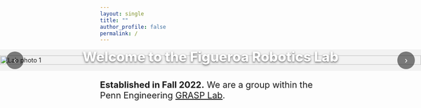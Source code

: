 ```yaml
---
layout: single
title: ""
author_profile: false
permalink: /
---
```


<!-- ===== FULL-BLEED HERO SLIDER WITH BOTTOM-CENTER TITLE ===== -->
<div class="hero-slider fullbleed" aria-label="Figueroa Robotics Lab Photo Gallery">

  <!-- Bottom overlay title (no background box) -->
  <div class="hero-title hero-title--bottom">
    <h1>Welcome to the Figueroa Robotics Lab</h1>
  </div>

  <button class="hs-nav hs-prev" aria-label="Previous slide">‹</button>

  <div class="hs-track" role="region" aria-live="polite">
    <img src="{{ '/assets/images/IMG_4148.JPG' | relative_url }}" alt="Lab photo 1" class="hs-slide hs-current">
    <img src="{{ '/assets/images/IMG_4075.JPG' | relative_url }}" alt="Lab photo 2" class="hs-slide">
    <img src="{{ '/assets/images/IMG_4115.JPG' | relative_url }}" alt="Lab photo 3" class="hs-slide">
  </div>

  <button class="hs-nav hs-next" aria-label="Next slide">›</button>
  <div class="hs-dots" role="tablist" aria-label="Choose slide"></div>
</div>

<!-- ===== SMALL SUB-HEADING UNDER SLIDER ===== -->
<!-- <div class="hero-subtext"> -->
  <p style="font-size: 20px;"> <b> Established in Fall 2022.</b> We are a group within the Penn Engineering
  <a href="https://www.grasp.upenn.edu/" target="_blank" rel="noopener">GRASP Lab</a>.</p>
<!-- </div> -->

<style>
/* ---------- Slider ---------- */
.hero-slider{
  position: relative;
  overflow: hidden;
  background: #f2f2f2;
}
.hero-slider.fullbleed{
  width: 100vw;
  max-width: 100vw;
  margin-left: 50%;
  transform: translateX(-50%);
  border-radius: 0;
}
.hs-track{
  display: flex;
  transition: transform 300ms ease;
  will-change: transform;
  position: relative;
  z-index: 1;
}
.hs-slide{
  flex: 0 0 100%;
  width: 100%;
  display: block;
  height: auto;
  object-fit: contain;
  max-height: 75vh;
}

/* ---------- Overlay Title ---------- */
.hero-title{
  position: absolute;
  inset: 0;
  display: grid;
  pointer-events: none;
  z-index: 3;
}
.hero-title--bottom{
  align-items: end;
  justify-items: center;
  padding-bottom: 30px;
}
.hero-title h1{
  margin: 0;
  color: #fff;
  font-weight: 800;
  font-size: clamp(22px, 2.6vw + 6px, 42px);
  line-height: 1.1;
  text-align: center;
  text-shadow:
    0 2px 5px rgba(0,0,0,0.45),
    0 1px 2px rgba(0,0,0,0.35);
}
@media (max-width: 360px){
  .hero-title h1{ font-size: clamp(18px, 4.5vw + 6px, 32px); }
}

/* ---------- Sub-heading under slider ---------- */
.hero-subtext{
  max-width: 900px;
  margin: 1.2rem auto 0;
  padding: 0 0.8rem;
  text-align: center;
  font-size: clamp(0.9rem, 1vw + 0.35rem, 1.1rem);
  line-height: 1.35;
  color: #333;
}
.hero-subtext a{
  color: #0066cc;
  font-weight: 600;
  text-decoration: none;
}
.hero-subtext a:hover{ text-decoration: underline; }

/* ---------- Controls & dots ---------- */
.hs-nav{
  position: absolute;
  top: 50%;
  transform: translateY(-50%);
  border: none;
  background: rgba(0,0,0,0.5);
  color:#fff;
  width: 40px;
  height: 40px;
  border-radius: 50%;
  cursor: pointer;
  font-size: 20px;
  z-index: 4;
}
.hs-prev{ left: 14px; }
.hs-next{ right: 14px; }

.hs-dots{
  position: absolute;
  left: 50%;
  bottom: 12px;
  transform: translateX(-50%);
  display: flex;
  gap: 6px;
  z-index: 4;
}
.hs-dots button{
  width: 10px;
  height: 10px;
  border-radius: 50%;
  border: none;
  background: rgba(255,255,255,0.4);
  cursor: pointer;
}
.hs-dots button[aria-selected="true"]{ background:#fff; }

/* Remove extra top padding under theme container */
.main .page__content { padding-top: 0; }

/* 🔕 Hide RSS/Feed icon just on this page */
.page__footer-follow .social-icons li:has(a[href$="feed.xml"]),
.page__footer-follow .social-icons li:has(.fa-rss),
.page__footer-follow .social-icons a[href$="feed.xml"],
.page__footer-follow .social-icons .fa-rss{
  display:none !important;
}
</style>

<script>
/* ===== Minimal, conflict-free slider JS ===== */
(function () {
  function init() {
    const slider = document.querySelector('.hero-slider');
    if (!slider) return;

    const track  = slider.querySelector('.hs-track');
    const slides = Array.from(slider.querySelectorAll('.hs-slide'));
    const prev   = slider.querySelector('.hs-prev');
    const next   = slider.querySelector('.hs-next');
    const dotsEl = slider.querySelector('.hs-dots');
    let index = 0;

    slides.forEach((_, i) => {
      const b = document.createElement('button');
      b.setAttribute('role', 'tab');
      b.setAttribute('aria-label', `Go to slide ${i + 1}`);
      b.addEventListener('click', () => goTo(i));
      dotsEl.appendChild(b);
    });

    function update() {
      track.style.transform = `translateX(-${index * 100}%)`;
      Array.from(dotsEl.children).forEach((b, i) =>
        b.setAttribute('aria-selected', i === index ? 'true' : 'false')
      );
    }
    function goTo(i){ index = (i + slides.length) % slides.length; update(); }

    if (prev) prev.addEventListener('click', () => goTo(index - 1));
    if (next) next.addEventListener('click', () => goTo(index + 1));

    let startX = 0;
    track.addEventListener('touchstart', e => startX = e.touches[0].clientX, {passive:true});
    track.addEventListener('touchend', e => {
      const dx = e.changedTouches[0].clientX - startX;
      if (dx > 40) goTo(index - 1);
      if (dx < -40) goTo(index + 1);
    });

    let timer = setInterval(() => goTo(index + 1), 5000);
    slider.addEventListener('mouseenter', () => clearInterval(timer));
    slider.addEventListener('mouseleave', () =>
      (timer = setInterval(() => goTo(index + 1), 5000))
    );

    update();
  }
  document.readyState === 'loading'
    ? document.addEventListener('DOMContentLoaded', init)
    : init();
})();
</script>
